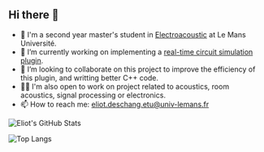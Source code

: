 ## Hi there 👋


- 🌱 I'm a second year master's student in [Electroacoustic](https://imdeacoustics.univ-lemans.fr/en/index.html) at Le Mans Université.
- 🔭 I’m currently working on implementing a [real-time circuit simulation plugin](https://github.com/eliot-des/CircuitLive).
- 👯 I’m looking to collaborate on this project to improve the efficiency of this plugin, and writting better C++ code.
- 🏋️‍♂️ I'm also open to work on project related to acoustics, room acoustics, signal processing or electronics.
- 📫 How to reach me: eliot.deschang.etu@univ-lemans.fr

![Eliot's GitHub Stats](https://github-readme-stats.vercel.app/api?username=eliot-des&show_icons=true&theme=onedark&count_private=true)

![Top Langs](https://github-readme-stats.vercel.app/api/top-langs/?username=eliot-des&layout=compact&theme=onedark&count_private=true)

